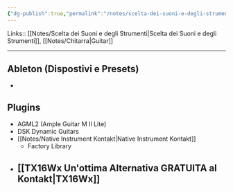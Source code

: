 ```yaml
---
{"dg-publish":true,"permalink":"/notes/scelta-dei-suoni-e-degli-strumenti-guitars/","tags":["type/note"]}
---
```


Links:: [[Notes/Scelta dei Suoni e degli Strumenti\|Scelta dei Suoni e degli Strumenti]], [[Notes/Chitarra\|Guitar]]

---

## Ableton (Dispostivi e Presets)

- 


## Plugins

- AGML2 (Ample Guitar M II Lite)
- DSK Dynamic Guitars
- [[Notes/Native Instrument Kontakt\|Native Instrument Kontakt]]
	- Factory Library
- [[TX16Wx Un'ottima Alternativa GRATUITA al Kontakt\|TX16Wx]]
	- 




